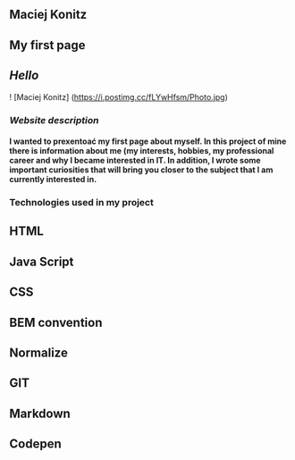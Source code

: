 ## Maciej Konitz 
## My first page 
## *Hello* 
! [Maciej Konitz] (https://i.postimg.cc/fLYwHfsm/Photo.jpg)

### *Website description* 

#### I wanted to prexentoać my first page about myself. In this project of mine there is information about me (my interests, hobbies, my professional career and why I became interested in IT. In addition, I wrote some important curiosities that will bring you closer to the subject that I am currently interested in.  

### Technologies used in my project
## HTML
## Java Script
## CSS
## BEM convention
## Normalize
## GIT
## Markdown
## Codepen
